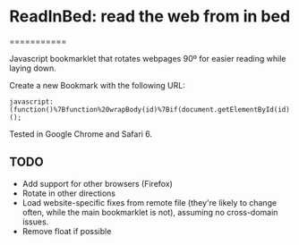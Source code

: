 # ReadInBed: read the web from in bed
===========

Javascript bookmarklet that rotates webpages 90º for easier reading while laying down. 


Create a new Bookmark with the following URL:

    javascript:(function()%7Bfunction%20wrapBody(id)%7Bif(document.getElementById(id)!==null)%7Breturn%20document.getElementById(id);%7Dvar%20div=document.createElement('div');div.id=id;while(document.body.firstChild)%7Bdiv.appendChild(document.body.firstChild);%7Ddocument.body.appendChild(div);return%20div;%7Dvar%20inner_wrapper=wrapBody('wrap_rotate_inner');var%20outer_wrapper=wrapBody('wrap_rotate');inner_wrapper.style.float='right';var%20width=wrap_rotate_inner.offsetWidth;var%20height=wrap_rotate_inner.offsetHeight;inner_wrapper.style.float='';inner_wrapper.style.webkitTransform='rotateZ(-90deg)';inner_wrapper.style.webkitTransformOriginX='100%25';inner_wrapper.style.webkitTransformOriginY='0%25';inner_wrapper.style.position='relative';inner_wrapper.style.left='-100%25';outer_wrapper.style.height=width+'px';outer_wrapper.style.overflowY='hidden';inner_wrapper.style.float='right';%7D)();

Tested in Google Chrome and Safari 6.

## TODO
* Add support for other browsers (Firefox)
* Rotate in other directions
* Load website-specific fixes from remote file (they're likely to change often, while the main bookmarklet is not), assuming no cross-domain issues.
* Remove float if possible